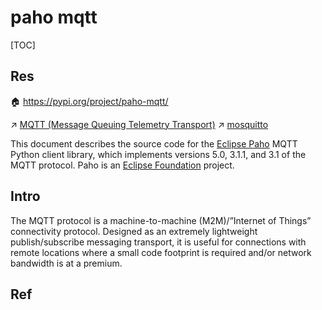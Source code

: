 # paho mqtt

[TOC]



## Res
🏠 https://pypi.org/project/paho-mqtt/

↗ [MQTT (Message Queuing Telemetry Transport)](../../../../../../../../Embedded%20&%20Internet%20of%20Things/IoT%20Networkings%20&%20Communications/IoT%20&%20Embedded%20Communication%20Protocols/MQTT%20(Message%20Queuing%20Telemetry%20Transport)/MQTT%20(Message%20Queuing%20Telemetry%20Transport).md)
↗ [mosquitto](../../../../../../../../Embedded%20&%20Internet%20of%20Things/IoT%20Networkings%20&%20Communications/IoT%20&%20Embedded%20Communication%20Protocols/MQTT%20(Message%20Queuing%20Telemetry%20Transport)/mosquitto/mosquitto.md)

This document describes the source code for the [Eclipse Paho](http://eclipse.org/paho/) MQTT Python client library, which implements versions 5.0, 3.1.1, and 3.1 of the MQTT protocol.
Paho is an [Eclipse Foundation](https://www.eclipse.org/org/foundation/) project.



## Intro
The MQTT protocol is a machine-to-machine (M2M)/”Internet of Things” connectivity protocol. Designed as an extremely lightweight publish/subscribe messaging transport, it is useful for connections with remote locations where a small code footprint is required and/or network bandwidth is at a premium.



## Ref
[python paho mqtt can not connect to mqtts with username and password]: https://stackoverflow.com/questions/62479786/python-paho-mqtt-can-not-connect-to-mqtts-with-username-and-password



